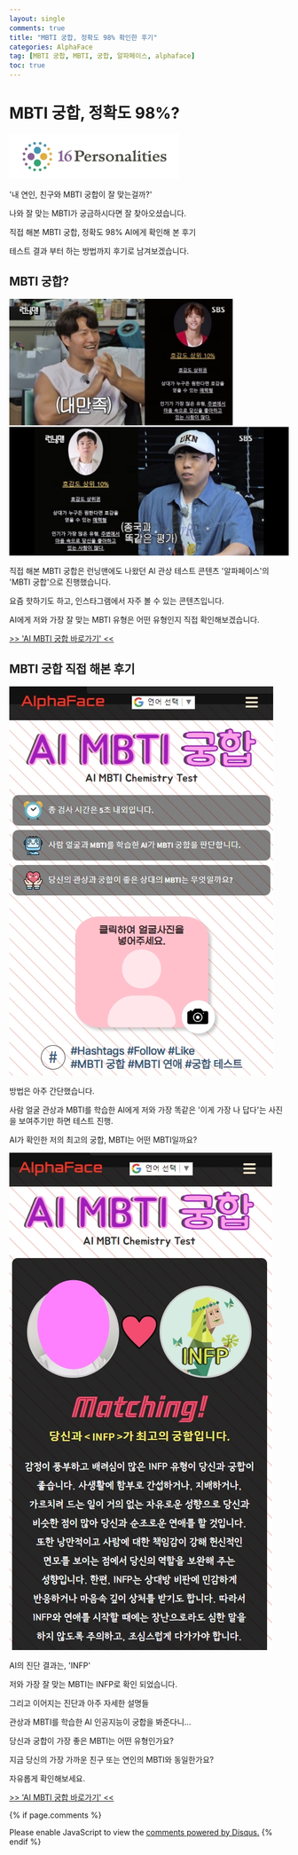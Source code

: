 ```yaml
---
layout: single
comments: true
title: "MBTI 궁합, 정확도 98% 확인한 후기"
categories: AlphaFace
tag: [MBTI 궁합, MBTI, 궁합, 알파페이스, alphaface]
toc: true
---
```



  <!-- Google addsense -->
  <script async src="https://pagead2.googlesyndication.com/pagead/js/adsbygoogle.js?client=ca-pub-2367691231152778"
    crossorigin="anonymous"></script>
  <!-- 상단 2개 -->
  <ins class="adsbygoogle" style="display:block" data-ad-client="ca-pub-2367691231152778" data-ad-slot="7442206282"
    data-ad-format="auto" data-full-width-responsive="true"></ins>
  <script>
    (adsbygoogle = window.adsbygoogle || []).push({});
  </script>


# MBTI 궁합, 정확도 98%?

![mbtichemistry](/assets/img/35-1.jpg)

'내 연인, 친구와 MBTI 궁합이 잘 맞는걸까?'

나와 잘 맞는 MBTI가 궁금하시다면 잘 찾아오셨습니다.

직접 해본 MBTI 궁합, 정확도 98% AI에게 확인해 본 후기

테스트 결과 부터 하는 방법까지 후기로 남겨보겠습니다.


## MBTI 궁합?

![mbtichemistry](/assets/img/30-1.jpg)
![mbtichemistry](/assets/img/41-1.jpg)

직접 해본 MBTI 궁합은 런닝맨에도 나왔던 AI 관상 테스트 콘텐츠 '알파페이스'의 'MBTI 궁합'으로 진행했습니다.

요즘 핫하기도 하고, 인스타그램에서 자주 볼 수 있는 콘텐츠입니다.

AI에게 저와 가장 잘 맞는 MBTI 유형은 어떤 유형인지 직접 확인해보겠습니다.

<a href="https://alphaface-ai.com/mbtichemistry/">>> 'AI MBTI 궁합 바로가기' <<</a>


## MBTI 궁합 직접 해본 후기

![mbtichemistry](/assets/img/44-3.jpg)

방법은 아주 간단했습니다.

사람 얼굴 관상과 MBTI를 학습한 AI에게 저와 가장 똑같은 '이게 가장 나 답다'는 사진을 보여주기만 하면 테스트 진행.

AI가 확인한 저의 최고의 궁합, MBTI는 어떤 MBTI일까요?

![mbtichemistry](/assets/img/46-1.jpg)

AI의 진단 결과는, 'INFP'

저와 가장 잘 맞는 MBTI는 INFP로 확인 되었습니다.

그리고 이어지는 진단과 아주 자세한 설명들

관상과 MBTI를 학습한 AI 인공지능이 궁합을 봐준다니...

당신과 궁합이 가장 좋은 MBTI는 어떤 유형인가요?

지금 당신의 가장 가까운 친구 또는 연인의 MBTI와 동일한가요?

자유롭게 확인해보세요.

<a href="https://alphaface-ai.com/mbtichemistry/">>> 'AI MBTI 궁합 바로가기' <<</a>


  <!-- Google addsense -->
  <script async src="https://pagead2.googlesyndication.com/pagead/js/adsbygoogle.js?client=ca-pub-2367691231152778"
    crossorigin="anonymous"></script>
  <!-- alphaface.footer.add -->
  <ins class="adsbygoogle" style="display:block" data-ad-client="ca-pub-2367691231152778" data-ad-slot="8141421734"
    data-ad-format="auto" data-full-width-responsive="true"></ins>
  <script>
    (adsbygoogle = window.adsbygoogle || []).push({});
  </script>


{% if page.comments %}
<div id="disqus_thread"></div>
<script>
    /**
    *  RECOMMENDED CONFIGURATION VARIABLES: EDIT AND UNCOMMENT THE SECTION BELOW TO INSERT DYNAMIC VALUES FROM YOUR PLATFORM OR CMS.
    *  LEARN WHY DEFINING THESE VARIABLES IS IMPORTANT: https://disqus.com/admin/universalcode/#configuration-variables    */
    
    var disqus_config = function () {
    this.page.url = "{{ page.url | absolute_url }};";  // Replace PAGE_URL with your page's canonical URL variable
    this.page.identifier = "{{ page.id }}";; // Replace PAGE_IDENTIFIER with your page's unique identifier variable
    };
    
    (function() { // DON'T EDIT BELOW THIS LINE
    var d = document, s = d.createElement('script');
    s.src = 'https://alphafaceblog.disqus.com/embed.js';
    s.setAttribute('data-timestamp', +new Date());
    (d.head || d.body).appendChild(s);
    })();
</script>
<noscript>Please enable JavaScript to view the <a href="https://disqus.com/?ref_noscript">comments powered by Disqus.</a></noscript>
{% endif %}